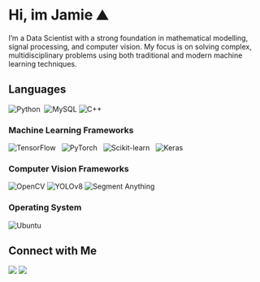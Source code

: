 # Hi, im Jamie ⛰️
I’m a Data Scientist with a strong foundation in mathematical modelling, signal processing, and computer vision. My focus is on solving complex, multidisciplinary problems using both traditional and modern machine learning techniques.

## Languages

![Python](https://img.shields.io/badge/Python-3776AB?style=for-the-badge&logo=python&logoColor=white) &nbsp;![MySQL](https://img.shields.io/badge/mysql-%2300f.svg?style=for-the-badge&logo=mysql&logoColor=white) ![C++](https://img.shields.io/badge/C++-00599C?style=for-the-badge&logo=c%2B%2B&logoColor=white) &nbsp; 


### Machine Learning Frameworks
![TensorFlow](https://img.shields.io/badge/TensorFlow-FF6F00?style=for-the-badge&logo=tensorflow&logoColor=white) &nbsp; ![PyTorch](https://img.shields.io/badge/PyTorch-EE4C2C?style=for-the-badge&logo=pytorch&logoColor=white) &nbsp; ![Scikit-learn](https://img.shields.io/badge/Scikit%20learn-F7931E?style=for-the-badge&logo=scikit-learn&logoColor=white) &nbsp; ![Keras](https://img.shields.io/badge/Keras-D00000?style=for-the-badge&logo=keras&logoColor=white)


### Computer Vision Frameworks
![OpenCV](https://img.shields.io/badge/OpenCV-5C3EE8?style=for-the-badge&logo=opencv&logoColor=white) ![YOLOv8](https://img.shields.io/badge/YOLOv8-00FFFF?style=for-the-badge&logo=none&logoColor=white) ![Segment Anything](https://img.shields.io/badge/Segment%20Anything-008000?style=for-the-badge&logo=meta&logoColor=white)


### Operating System
![Ubuntu](https://img.shields.io/badge/Ubuntu-E95420?style=for-the-badge&logo=ubuntu&logoColor=white) 



## Connect with Me

[<img src="https://img.shields.io/badge/linkedin-%230077B5.svg?&style=for-the-badge&logo=linkedin&logoColor=white" />](https://uk.linkedin.com/in/jamie-milsom-6b86b51a3)
[<img src="https://img.shields.io/badge/Kaggle-%2320BEFF.svg?&style=for-the-badge&logo=kaggle&logoColor=white" />](https://www.kaggle.com/jamiemilsom)
